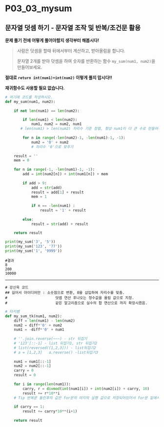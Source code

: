 # P03_03_mysum

## 문자열 덧셈 하기 - 문자열 조작 및 반복/조건문 활용

**문제 풀기 전에 어떻게 풀어야할지 생각부터 해봅시다!**

> 사람은 덧셈을 할때 뒤에서부터 계산하고, 받아올림을 합니다.
>
> 문자열 2개를 받아 덧셈을 하여 숫자를 반환하는 함수 `my_sum(num1, num2)`을 만들어보세요.



**절대로 `return int(num1)+int(num2)` 이렇게 풀지 맙시다!!**

**재귀함수도 사용할 필요 없습니다.**

```python
# 여기에 코드를 작성하시오.
def my_sum(num1, num2):
    
    if not len(num1) == len(num2):

        if len(num1) < len(num2):
            num1, num2 = num2, num1 
       # len(num1) > len(num2) 자리수 기준 정렬, 항상 num1이 더 큰 수로 만들어주기
        
        for n in range(-len(num2)-1, -len(num1)-1, -1):
            num2 = '0' + num2
            # 자리수 '0'으로 맞추기
    
    result = ''
    mem = 0
            
    for n in range(-1, -len(num1)-1, -1):
        add = int(num2[n]) + int(num1[n]) + mem
        
        if add > 9:
            add = str(add)
            result = add[1] + result
            mem = 1
            
            if n == -len(num1) :
                result = '1' + result
           
        else:
            result = str(add) + result
                
    return result
```

```python
print(my_sum('3', '5'))
print(my_sum('123', '77'))
print(my_sum('1', '9999'))
```

```
#결과
8
200
10000
```

------

```
# 강신욱 코드
## 길어서 아이디어만 : 소숫점으로 변환, 0을 삽입하여 자리수를 맞춤.
#                      덧셈 연산 후나오는 정수값을 올림 값으로 지정.
#                      같은 알고리즘으로 실수의 합 연산으로 까지 확장시켰음.
```

```python
# 타키쌤
def my_sum_tk(num1, num2):
    diff = len(num1) - len(num2)
    num2 = diff*'0' + num2
    num1 = -diff*'0' + num1
    
    # ''.join.reverse(~~~) - str 뒤집기
    # '123'[::-1] - list 뒤집기1, str 뒤집기2
    # list(reversed([1,2,3])) - list뒤집기2
    # a = [1,2,3]   a.reverse() -list뒤집기3
    
    num1 = num1[::-1]
    num2 = num2[::-1]
    carry = 0
    result = 0
    
    for i in range(len(num1)):
        carry, r = divmod(int(num1[i]) + int(num2[i]) + carry, 10)
        result += r*10**i
    # Tip 반복문 돌린후의 값은 for문의 마지막 실행 값으로 저장되어있어서 for문 밑에서 활용 가능함
    
    if carry == 1:
        result += carry*10**(i+1)
    
    return result
```